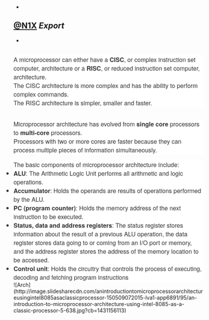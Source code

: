 -
##  [@N1X](http://github.com/itsN1X) *Export*
-
<html>
<head>
  <title>

</title> 
  <meta http-equiv="Content-Type" content="text/html;charset=utf-8" />  
</head>
<body>
<a name="1974"/>

<div>
<span><div>     
<div style="margin: 0px; padding: 0px; color: rgb(51, 51, 51); font-family: 'Helvetica Neue', Arial, sans-serif; font-size: 16px; font-style: normal; font-weight: normal; letter-spacing: normal; orphans: 2; text-align: left; text-indent: 0px; text-transform: none; white-space: normal; widows: 2; word-spacing: 0px; -webkit-text-stroke-width: 0px; background-color: rgb(255, 255, 255);"><div>A microprocessor can either have a <b>CISC</b>, or complex instruction set computer, architecture or a <b>RISC</b>, or reduced instruction set computer, architecture.</div><div>The CISC architecture is more complex and has the ability to perform complex commands.</div><div>The RISC architecture is simpler, smaller and faster.</div></div></div><div><br/></div><div><div style="margin: 1em 0px 0px; padding: 0px; display: block; color: rgb(51, 51, 51); font-family: 'Helvetica Neue', Arial, sans-serif; font-size: 16px; font-style: normal; font-weight: normal; letter-spacing: normal; orphans: 2; text-align: left; text-indent: 0px; text-transform: none; white-space: normal; widows: 2; word-spacing: 0px; -webkit-text-stroke-width: 0px; background-color: rgb(255, 255, 255);"><div>Microprocessor architecture has evolved from <b>single core</b> processors to <b>multi-core</b> processors.</div><div>Processors with two or more cores are faster because they can process multiple pieces of information simultaneously.</div></div><p style="margin: 1em 0px 0px; padding: 0px; display: block; color: rgb(51, 51, 51); font-family: &quot;Helvetica Neue&quot;, Arial, sans-serif; font-size: 16px; font-style: normal; font-variant-ligatures: normal; font-variant-caps: normal; font-weight: normal; letter-spacing: normal; orphans: 2; text-align: left; text-indent: 0px; text-transform: none; white-space: normal; widows: 2; word-spacing: 0px; -webkit-text-stroke-width: 0px; background-color: rgb(255, 255, 255);">The basic components of microprocessor architecture include:</p><ul style="margin: 0px; padding: 0px; color: rgb(51, 51, 51); font-family: &quot;Helvetica Neue&quot;, Arial, sans-serif; font-size: 16px; font-style: normal; font-variant-ligatures: normal; font-variant-caps: normal; font-weight: normal; letter-spacing: normal; orphans: 2; text-align: left; text-indent: 0px; text-transform: none; white-space: normal; widows: 2; word-spacing: 0px; -webkit-text-stroke-width: 0px; background-color: rgb(255, 255, 255);"><li><b>ALU</b>: The Arithmetic Logic Unit performs all arithmetic and logic operations.</li><li><b>Accumulator</b>: Holds the operands are results of operations performed by the ALU.</li><li><b>PC (program counter)</b>: Holds the memory address of the next instruction to be executed.</li><li><b>Status, data and address registers</b>: The status register stores information about the result of a previous ALU operation, the data register stores data going to or coming from an I/O port or memory, and the address register stores the address of the memory location to be accessed.</li><li><b>Control unit</b>: Holds the circuitry that controls the process of executing, decoding and fetching program instructions</li></ul></div></span>
<div>
![Arch](http://image.slidesharecdn.com/anintroductiontomicroprocessorarchitectureusingintel8085asaclassicprocessor-150509072015-lva1-app6891/95/an-introduction-to-microprocessor-architecture-using-intel-8085-as-a-classic-processor-5-638.jpg?cb=1431156113)
</div></body></html>
